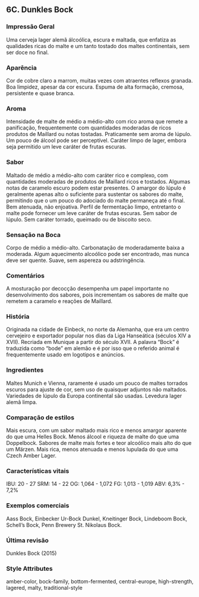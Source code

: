 ## 6C. Dunkles Bock

### Impressão Geral

Uma cerveja lager alemã álcoólica, escura e maltada, que enfatiza as qualidades ricas do malte e um tanto tostado dos maltes continentais, sem ser doce no final.

### Aparência

Cor de cobre claro a marrom, muitas vezes com atraentes reflexos granada. Boa limpidez, apesar da cor escura. Espuma de alta formação, cremosa, persistente e quase branca.

### Aroma

Intensidade de malte de médio a médio-alto com rico aroma que remete a panificação, frequentemente com quantidades moderadas de ricos produtos de Maillard ou notas tostadas. Praticamente sem aroma de lúpulo. Um pouco de álcool pode ser perceptível. Caráter limpo de lager, embora seja permitido um leve caráter de frutas escuras.

### Sabor

Maltado de médio a médio-alto com caráter rico e complexo, com quantidades moderadas de produtos de Maillard ricos e tostados. Algumas notas de caramelo escuro podem estar presentes. O amargor do lúpulo é geralmente apenas alto o suficiente para sustentar os sabores do malte, permitindo que o um pouco do adociado do malte permaneça até o final. Bem atenuada, não enjoativa. Perfil de fermentação limpo, entretanto o malte pode fornecer um leve caráter de frutas escuras. Sem sabor de lúpulo. Sem caráter torrado, queimado ou de biscoito seco.

### Sensação na Boca

Corpo de médio a médio-alto. Carbonatação de moderadamente baixa a moderada. Algum aquecimento alcoólico pode ser encontrado, mas nunca deve ser quente. Suave, sem aspereza ou adstringência.

### Comentários

A mosturação por decocção desempenha um papel importante no desenvolvimento dos sabores, pois incrementam os sabores de malte que remetem a caramelo e reações de Maillard.

### História

Originada na cidade de Einbeck, no norte da Alemanha, que era um centro cervejeiro e exportador popular nos dias da Liga Hanseática (séculos XIV a XVII). Recriada em Munique a partir do século XVII. A palavra “Bock” é traduzida como “bode” em alemão e é por isso que o referido animal é frequentemente usado em logotipos e anúncios.

### Ingredientes

Maltes Munich e Vienna, raramente é usado um pouco de maltes torrados escuros para ajuste de cor, sem uso de quaisquer adjuntos não maltados. Variedades de lúpulo da Europa continental são usadas. Levedura lager alemã limpa.

### Comparação de estilos

Mais escura, com um sabor maltado mais rico e menos amargor aparente do que uma Helles Bock. Menos álcool e riqueza de malte do que uma Doppelbock. Sabores de malte mais fortes e teor alcoólico mais alto do que um Märzen. Mais rica, menos atenuada e menos lupulada do que uma Czech Amber Lager.

### Características vitais

IBU: 20 - 27
SRM: 14 - 22
OG: 1,064 - 1,072
FG: 1,013 - 1,019
ABV: 6,3% - 7,2%

### Exemplos comerciais

Aass Bock, Einbecker Ur-Bock Dunkel, Kneitinger Bock, Lindeboom Bock, Schell’s Bock, Penn Brewery St. Nikolaus Bock.

### Última revisão

Dunkles Bock (2015)

### Style Attributes

amber-color, bock-family, bottom-fermented, central-europe, high-strength, lagered, malty, traditional-style

